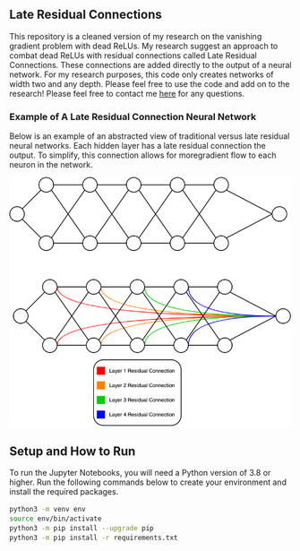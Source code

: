 ## Late Residual Connections

This repository is a cleaned version of my research on the vanishing gradient problem with dead ReLUs. My research suggest an approach to combat dead ReLUs with residual connections called Late Residual Connections. These connections are added directly to the output of a neural network. For my research purposes, this code only creates networks of width two and any depth. Please feel free to use the code and add on to the research! Please feel free to contact me [here](mailto:matthew.f.ernst@gmail.com) for any questions.

### Example of A Late Residual Connection Neural Network

Below is an example of an abstracted view of traditional versus late residual neural networks. Each hidden layer has a late residual connection the output. To simplify, this connection allows for moregradient flow to each neuron in the network.

![late-residual](Images/lrn.png)


## Setup and How to Run

To run the Jupyter Notebooks, you will need a Python version of 3.8 or higher. Run the following commands below to create your environment and install the required packages.

```bash
python3 -m venv env
source env/bin/activate
python3 -m pip install --upgrade pip
python3 -m pip install -r requirements.txt
```


